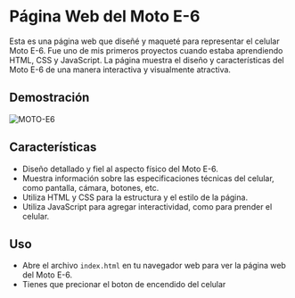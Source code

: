 # Página Web del Moto E-6

Esta es una página web que diseñé y maqueté para representar el celular Moto E-6. Fue uno de mis primeros proyectos cuando estaba aprendiendo HTML, CSS y JavaScript. La página muestra el diseño y características del Moto E-6 de una manera interactiva y visualmente atractiva.

## Demostración

![MOTO-E6](https://github.com/JuanPE44/Moto-E6/assets/89142353/005ee03c-5fb6-4a13-8c60-009def7081cb)


## Características

- Diseño detallado y fiel al aspecto físico del Moto E-6.
- Muestra información sobre las especificaciones técnicas del celular, como pantalla, cámara, botones, etc.
- Utiliza HTML y CSS para la estructura y el estilo de la página.
- Utiliza JavaScript para agregar interactividad, como para prender el celular.

## Uso

- Abre el archivo `index.html` en tu navegador web para ver la página web del Moto E-6.
- Tienes que precionar el boton de encendido del celular
